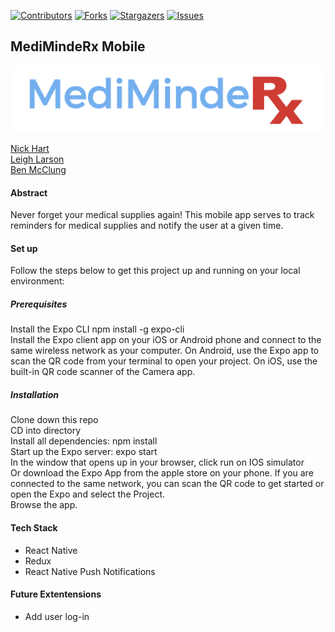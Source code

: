 [![Contributors][contributors-shield]][contributors-url]
[![Forks][forks-shield]][forks-url]
[![Stargazers][stars-shield]][stars-url]
[![Issues][issues-shield]][issues-url]

## MediMindeRx Mobile
  
![logo](./assets/logo.png)</br>

[Nick Hart](https://github.com/nickhartdev) <br/>
[Leigh Larson](https://github.com/leighlars) <br/>
[Ben McClung](https://github.com/AurumValian) <br/>

#### Abstract
Never forget your medical supplies again! This mobile app serves to track reminders for medical supplies and notify the user at a given time. 

#### Set up 
Follow the steps below to get this project up and running on your local environment:

##### Prerequisites
Install the Expo CLI npm install -g expo-cli <br/>
Install the Expo client app on your iOS or Android phone and connect to the same wireless network as your computer. 
On Android, use the Expo app to scan the QR code from your terminal to open your project. On iOS, use the built-in QR code scanner of the Camera app.

##### Installation
Clone down this repo <br/>
CD into directory <br/>
Install all dependencies: npm install <br/>
Start up the Expo server: expo start <br/>
In the window that opens up in your browser, click run on IOS simulator <br/>
Or download the Expo App from the apple store on your phone. If you are connected to the same network, you can scan the QR code to get started or open the Expo and select the Project. <br/>
Browse the app.

#### Tech Stack 
- React Native
- Redux
- React Native Push Notifications

#### Future Extentensions
- Add user log-in


<!-- MARKDOWN LINKS & IMAGES -->
<!-- https://www.markdownguide.org/basic-syntax/#reference-style-links -->
[contributors-shield]: https://img.shields.io/github/contributors/MediMindeRx/MediMindeRx-Mobile.svg?style=flat-square
[contributors-url]: https://github.com/MediMindeRx/MediMindeRx-Mobile/graphs/contributors
[forks-shield]: https://img.shields.io/github/forks/MediMindeRx/MediMindeRx-Mobile.svg?style=flat-square
[forks-url]: https://github.com/MediMindeRx/MediMindeRx-Mobile/network/members
[stars-shield]: https://img.shields.io/github/stars/MediMindeRx/MediMindeRx-Mobile.svg?style=flat-square
[stars-url]: https://github.com/MediMindeRx/MediMindeRx-Mobile/stargazers
[issues-shield]: https://img.shields.io/github/issues/MediMindeRx/MediMindeRx-Mobile.svg?style=flat-square
[issues-url]: https://github.com/MediMindeRx/MediMindeRx-Mobile/issues
